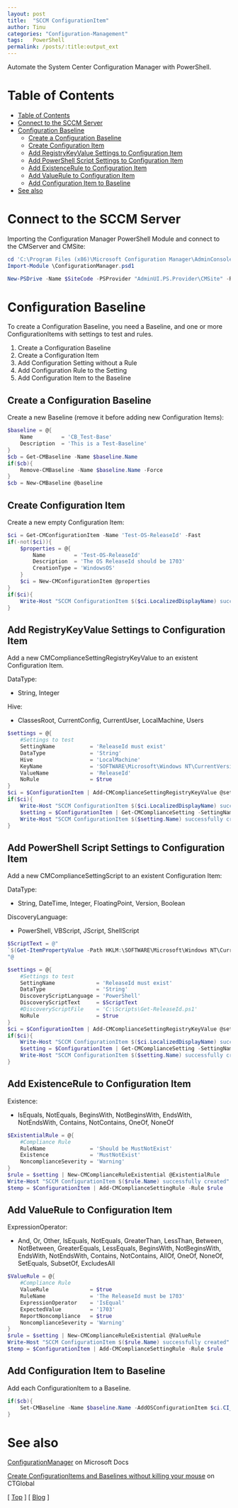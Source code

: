 ```yaml
---
layout: post
title:  "SCCM ConfigurationItem"
author: Tinu
categories: "Configuration-Management"
tags:   PowerShell
permalink: /posts/:title:output_ext
---
```


Automate the System Center Configuration Manager with PowerShell.

# Table of Contents

- [Table of Contents](#table-of-contents)
- [Connect to the SCCM Server](#connect-to-the-sccm-server)
- [Configuration Baseline](#configuration-baseline)
  - [Create a Configuration Baseline](#create-a-configuration-baseline)
  - [Create Configuration Item](#create-configuration-item)
  - [Add RegistryKeyValue Settings to Configuration Item](#add-registrykeyvalue-settings-to-configuration-item)
  - [Add PowerShell Script Settings to Configuration Item](#add-powershell-script-settings-to-configuration-item)
  - [Add ExistenceRule to Configuration Item](#add-existencerule-to-configuration-item)
  - [Add ValueRule to Configuration Item](#add-valuerule-to-configuration-item)
  - [Add Configuration Item to Baseline](#add-configuration-item-to-baseline)
- [See also](#see-also)

# Connect to the SCCM Server

Importing the Configuration Manager PowerShell Module and connect to the CMServer and CMSite:

````powershell
cd 'C:\Program Files (x86)\Microsoft Configuration Manager\AdminConsole\bin'
Import-Module \ConfigurationManager.psd1

New-PSDrive -Name $SiteCode -PSProvider "AdminUI.PS.Provider\CMSite" -Root $SiteServer -Description $SiteCode
````

# Configuration Baseline

To create a Configuration Baseline, you need a Baseline, and one or more ConfigurationItems with settings to test and rules.

1) Create a Configuration Baseline  
2) Create a Configuration Item  
3) Add Configuration Setting without a Rule  
4) Add Configuration Rule to the Setting  
5) Add Configuration Item to the Baseline  

## Create a Configuration Baseline

Create a new Baseline (remove it before adding new Configuration Items):

````powershell
$baseline = @{
    Name         = 'CB_Test-Base'
    Description  = 'This is a Test-Baseline'
}
$cb = Get-CMBaseline -Name $baseline.Name
if($cb){
    Remove-CMBaseline -Name $baseline.Name -Force
}
$cb = New-CMBaseline @baseline
````

## Create Configuration Item

Create a new empty Configuration Item:

````powershell
$ci = Get-CMConfigurationItem -Name 'Test-OS-ReleaseId' -Fast
if(-not($ci)){
    $properties = @{
        Name         = 'Test-OS-ReleaseId'
        Description  = 'The OS ReleaseId should be 1703'
        CreationType = 'WindowsOS'
    }
    $ci = New-CMConfigurationItem @properties
}
if($ci){
    Write-Host "SCCM ConfigurationItem $($ci.LocalizedDisplayName) successfully created" -ForegroundColor Green
}
````

## Add RegistryKeyValue Settings to Configuration Item

Add a new CMComplianceSettingRegistryKeyValue to an existent Configuration Item.

DataType:

- String, Integer

Hive:

- ClassesRoot, CurrentConfig, CurrentUser, LocalMachine, Users

````powershell
$settings = @{
    #Settings to test
    SettingName           = 'ReleaseId must exist'
    DataType              = 'String'
    Hive                  = 'LocalMachine'
    KeyName               = 'SOFTWARE\Microsoft\Windows NT\CurrentVersion'
    ValueName             = 'ReleaseId'
    NoRule                = $true
}
$ci = $ConfigurationItem | Add-CMComplianceSettingRegistryKeyValue @settings
if($ci){
    Write-Host "SCCM ConfigurationItem $($ci.LocalizedDisplayName) successfully created" -ForegroundColor Green
    $setting = $ConfigurationItem | Get-CMComplianceSetting -SettingName 'ReleaseId must exist'
    Write-Host "SCCM ConfigurationItem $($setting.Name) successfully created" -ForegroundColor Green
}
````

## Add PowerShell Script Settings to Configuration Item

Add a new CMComplianceSettingScript to an existent Configuration Item:

DataType:

- String, DateTime, Integer, FloatingPoint, Version, Boolean

DiscoveryLanguage:

- PowerShell, VBScript, JScript, ShellScript

````powershell
$ScriptText = @"
`$(Get-ItemPropertyValue -Path HKLM:\SOFTWARE\Microsoft\Windows NT\CurrentVersion -Name ReleaseId)
"@

$settings = @{
    #Settings to test
    SettingName             = 'ReleaseId must exist'
    DataType                = 'String'
    DiscoveryScriptLanguage = 'PowerShell'
    DiscoveryScriptText     = $ScriptText
    #DiscoveryScriptFile    = 'C:\Scripts\Get-ReleaseId.ps1'
    NoRule                  = $true
}
$ci = $ConfigurationItem | Add-CMComplianceSettingRegistryKeyValue @settings
if($ci){
    Write-Host "SCCM ConfigurationItem $($ci.LocalizedDisplayName) successfully created" -ForegroundColor Green
    $setting = $ConfigurationItem | Get-CMComplianceSetting -SettingName 'ReleaseId must exist'
    Write-Host "SCCM ConfigurationItem $($setting.Name) successfully created" -ForegroundColor Green
}
````

## Add ExistenceRule to Configuration Item

Existence:

- IsEquals, NotEquals, BeginsWith, NotBeginsWith, EndsWith, NotEndsWith, Contains, NotContains, OneOf, NoneOf

````powershell
$ExistentialRule = @{
    #Compliance Rule
    RuleName              = 'Should be MustNotExist'
    Existence             = 'MustNotExist'
    NoncomplianceSeverity = 'Warning'
}
$rule = $setting | New-CMComplianceRuleExistential @ExistentialRule
Write-Host "SCCM ConfigurationItem $($rule.Name) successfully created" -ForegroundColor Green
$temp = $ConfigurationItem | Add-CMComplianceSettingRule -Rule $rule
````

## Add ValueRule to Configuration Item

ExpressionOperator:

- And, Or, Other, IsEquals, NotEquals, GreaterThan, LessThan, Between, NotBetween, GreaterEquals, LessEquals, BeginsWith, NotBeginsWith, EndsWith, NotEndsWith, Contains, NotContains, AllOf, OneOf, NoneOf, SetEquals, SubsetOf, ExcludesAll

````powershell
$ValueRule = @{
    #Compliance Rule
    ValueRule             = $true
    RuleName              = 'The ReleaseId must be 1703'
    ExpressionOperator    = 'IsEqual'
    ExpectedValue         = '1703'
    ReportNoncompliance   = $true
    NoncomplianceSeverity = 'Warning'
}
$rule = $setting | New-CMComplianceRuleExistential @ValueRule
Write-Host "SCCM ConfigurationItem $($rule.Name) successfully created" -ForegroundColor Green
$temp = $ConfigurationItem | Add-CMComplianceSettingRule -Rule $rule
````

## Add Configuration Item to Baseline

Add each ConfigurationItem to a Baseline.

````powershell
if($cb){
    Set-CMBaseline -Name $baseline.Name -AddOSConfigurationItem $ci.CI_ID
}
````

# See also

[ConfigurationManager](https://docs.microsoft.com/en-us/powershell/module/configurationmanager/?view=sccm-ps) on Microsoft Docs

[Create ConfigurationItems and Baselines without killing your mouse](https://blog.ctglobalservices.com/uncategorized/rja/create-configurationitems-and-baselines-without-killing-your-mouse/) on CTGlobal

[ [Top](#table-of-contents) ] [ [Blog](../categories.html) ]